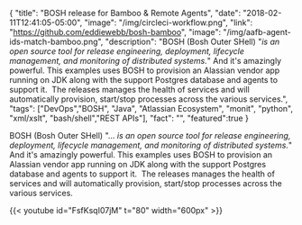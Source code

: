 {
  "title": "BOSH release for Bamboo & Remote Agents",
  "date": "2018-02-11T12:41:05-05:00",
  "image": "/img/circleci-workflow.png",
  "link": "https://github.com/eddiewebb/bosh-bamboo",
  "image": "/img/aafb-agent-ids-match-bamboo.png",
  "description": "BOSH (Bosh Outer SHell) \"<em>is an open source tool for release engineering, deployment, lifecycle management, and monitoring of distributed systems.</em>\" And it's amazingly powerful. This examples uses BOSH to provision an Alassian vendor app running on JDK along with the support Postgres database and agents to support it.  The releases manages the health of services and will automatically provision, start/stop processes across the various services.",
  "tags": ["DevOps","BOSH", "Java", "Atlassian Ecosystem", "monit", "python", "xml/xslt", "bash/shell","REST APIs"],
  "fact": "",
  "featured":true
}

BOSH (Bosh Outer SHell) "...<em> is an open source tool for release engineering, deployment, lifecycle management, and monitoring of distributed systems.</em>" And it's amazingly powerful. This examples uses BOSH to provision an Alassian vendor app running on JDK along with the support Postgres database and agents to support it.  The releases manages the health of services and will automatically provision, start/stop processes across the various services.


{{< youtube id="FsfKsqI07jM" t="80" width="600px" >}}